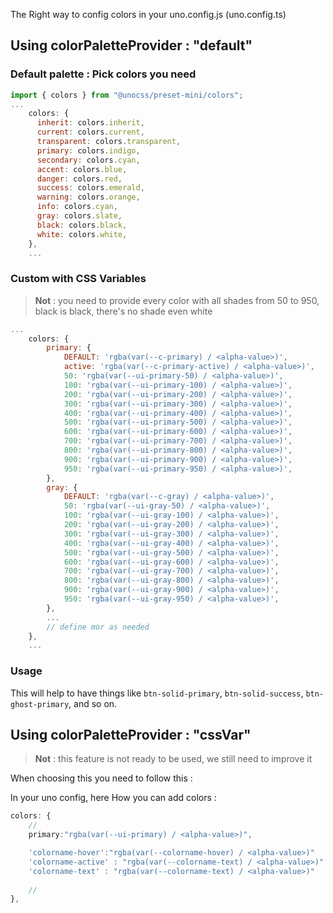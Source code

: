 The Right way to config colors in your uno.config.js (uno.config.ts)

## Using colorPaletteProvider : "default"

### Default palette : Pick colors you need

```js
import { colors } from "@unocss/preset-mini/colors";
...
    colors: {
      inherit: colors.inherit,
      current: colors.current,
      transparent: colors.transparent,
      primary: colors.indigo,
      secondary: colors.cyan,
      accent: colors.blue,
      danger: colors.red,
      success: colors.emerald,
      warning: colors.orange,
      info: colors.cyan,
      gray: colors.slate,
      black: colors.black,
      white: colors.white,
    },
    ...

```


### Custom with CSS Variables 

> **Not** : you need to provide every color with all shades from 50 to 950, black is black, there's no shade even white


```js
...
    colors: {
        primary: {
            DEFAULT: 'rgba(var(--c-primary) / <alpha-value>)',
            active: 'rgba(var(--c-primary-active) / <alpha-value>)',
            50: 'rgba(var(--ui-primary-50) / <alpha-value>)',
            100: 'rgba(var(--ui-primary-100) / <alpha-value>)',
            200: 'rgba(var(--ui-primary-200) / <alpha-value>)',
            300: 'rgba(var(--ui-primary-300) / <alpha-value>)',
            400: 'rgba(var(--ui-primary-400) / <alpha-value>)',
            500: 'rgba(var(--ui-primary-500) / <alpha-value>)',
            600: 'rgba(var(--ui-primary-600) / <alpha-value>)',
            700: 'rgba(var(--ui-primary-700) / <alpha-value>)',
            800: 'rgba(var(--ui-primary-800) / <alpha-value>)',
            900: 'rgba(var(--ui-primary-900) / <alpha-value>)',
            950: 'rgba(var(--ui-primary-950) / <alpha-value>)',
        },
        gray: {
            DEFAULT: 'rgba(var(--c-gray) / <alpha-value>)',
            50: 'rgba(var(--ui-gray-50) / <alpha-value>)',
            100: 'rgba(var(--ui-gray-100) / <alpha-value>)',
            200: 'rgba(var(--ui-gray-200) / <alpha-value>)',
            300: 'rgba(var(--ui-gray-300) / <alpha-value>)',
            400: 'rgba(var(--ui-gray-400) / <alpha-value>)',
            500: 'rgba(var(--ui-gray-500) / <alpha-value>)',
            600: 'rgba(var(--ui-gray-600) / <alpha-value>)',
            700: 'rgba(var(--ui-gray-700) / <alpha-value>)',
            800: 'rgba(var(--ui-gray-800) / <alpha-value>)',
            900: 'rgba(var(--ui-gray-900) / <alpha-value>)',
            950: 'rgba(var(--ui-gray-950) / <alpha-value>)',
        },
        ... 
        // define mor as needed 
    },
    ...

```

### Usage

This will help to have things like `btn-solid-primary`, `btn-solid-success`, `btn-ghost-primary`, and so on.


## Using colorPaletteProvider : "cssVar"


> **Not** : this feature is not ready to be used, we still need to improve it


When choosing this you need to follow this : 

In your uno config, here How you can add colors :

```ts
colors: {
    //
    primary:"rgba(var(--ui-primary) / <alpha-value>)",

    'colorname-hover':"rgba(var(--colorname-hover) / <alpha-value>)"
    'colorname-active' : "rgba(var(--colorname-text) / <alpha-value>)"
    'colorname-text' : "rgba(var(--colorname-text) / <alpha-value>)"
    
    // 
},
```